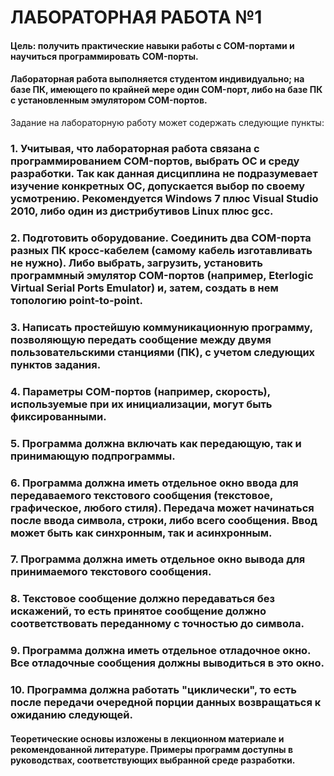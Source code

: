 # ЛАБОРАТОРНАЯ РАБОТА №1
#### Цель: получить практические навыки работы с COM-портами и научиться программировать COM-порты.
#### Лабораторная работа выполняется студентом индивидуально; на базе ПК, имеющего по крайней мере один COM-порт, либо на базе ПК с установленным эмулятором COM-портов.
Задание на лабораторную работу может содержать следующие пункты:

### 1. Учитывая, что лабораторная работа связана с программированием COM-портов, выбрать ОС и среду разработки. Так как данная дисциплина не подразумевает изучение конкретных ОС, допускается выбор по своему усмотрению. Рекомендуется Windows 7 плюс Visual Studio 2010, либо один из дистрибутивов Linux плюс gcc.
### 2. Подготовить оборудование. Соединить два COM-порта разных ПК кросс-кабелем (самому кабель изготавливать не нужно). Либо выбрать, загрузить, установить программный эмулятор COM-портов (например, Eterlogic Virtual Serial Ports Emulator) и, затем, создать в нем топологию point-to-point.
### 3. Написать простейшую коммуникационную программу, позволяющую передать сообщение между двумя пользовательскими станциями (ПК), с учетом следующих пунктов задания.
### 4. Параметры COM-портов (например, скорость), используемые при их инициализации, могут быть фиксированными.
### 5. Программа должна включать как передающую, так и принимающую подпрограммы.
### 6. Программа должна иметь отдельное окно ввода для передаваемого текстового сообщения (текстовое, графическое, любого стиля). Передача может начинаться после ввода символа, строки, либо всего сообщения. Ввод может быть как синхронным, так и асинхронным.
### 7. Программа должна иметь отдельное окно вывода для принимаемого текстового сообщения.
### 8. Текстовое сообщение должно передаваться без искажений, то есть принятое сообщение должно соответствовать переданному с точностью до символа.
### 9. Программа должна иметь отдельное отладочное окно. Все отладочные сообщения должны выводиться в это окно.
### 10. Программа должна работать "циклически", то есть после передачи очередной порции данных возвращаться к ожиданию следующей.

#### Теоретические основы изложены в лекционном материале и рекомендованной литературе. Примеры программ доступны в руководствах, соответствующих выбранной среде разработки.
